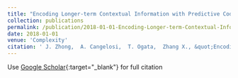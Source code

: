 ```yaml
---
title: "Encoding Longer-term Contextual Information with Predictive Coding and Ego-motion"
collection: publications
permalink: /publication/2018-01-01-Encoding-Longer-term-Contextual-Information-with-Predictive-Coding-and-Ego-motion
date: 2018-01-01
venue: 'Complexity'
citation: ' J. Zhong,  A. Cangelosi,  T. Ogata,  Zhang X., &quot;Encoding Longer-term Contextual Information with Predictive Coding and Ego-motion.&quot; Complexity, 2018.'
---
```

Use [Google Scholar](https://scholar.google.com/scholar?q=Encoding+Longer+term+Contextual+Information+with+Predictive+Coding+and+Ego+motion){:target="_blank"} for full citation